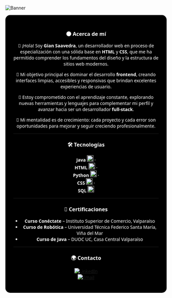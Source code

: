 ![Banner](https://capsule-render.vercel.app/api?type=waving&color=0:000000,100:7a0000&height=180&section=header&text=Gian%20Saavedra%20%7C%20Frontend%20Developer&fontColor=ffffff&fontSize=36&animation=fadeIn)

<div align="center" style="background-color:#000000; padding: 25px; border-radius: 15px; max-width: 700px; margin: auto; color: #ffffff; font-family: 'Segoe UI', Tahoma, Geneva, Verdana, sans-serif;">

### 🌑 Acerca de mí

👋 ¡Hola! Soy **Gian Saavedra**, un desarrollador web en proceso de especialización con una sólida base en **HTML** y **CSS**, que me ha permitido comprender los fundamentos del diseño y la estructura de sitios web modernos.

🎯 Mi objetivo principal es dominar el desarrollo **frontend**, creando interfaces limpias, accesibles y responsivas que brindan excelentes experiencias de usuario.

🚀 Estoy comprometido con el aprendizaje constante, explorando nuevas herramientas y lenguajes para complementar mi perfil y avanzar hacia ser un desarrollador **full-stack**.

🧠 Mi mentalidad es de crecimiento: cada proyecto y cada error son oportunidades para mejorar y seguir creciendo profesionalmente.

---

### 🛠️ Tecnologías

**Java** <img src="https://cdn.jsdelivr.net/gh/devicons/devicon/icons/java/java-original.svg" alt="Java" width="20" height="20" /> ·  
**HTML** <img src="https://cdn.jsdelivr.net/gh/devicons/devicon/icons/html5/html5-original.svg" alt="HTML5" width="20" height="20" /> ·  
**Python** <img src="https://cdn.jsdelivr.net/gh/devicons/devicon/icons/python/python-original.svg" alt="Python" width="20" height="20" /> ·  
**CSS** <img src="https://cdn.jsdelivr.net/gh/devicons/devicon/icons/css3/css3-original.svg" alt="CSS3" width="20" height="20" /> ·  
**SQL** <img src="https://cdn.jsdelivr.net/gh/devicons/devicon/icons/mysql/mysql-original.svg" alt="MySQL" width="20" height="20" />

---

### 📜 Certificaciones
- **Curso Conéctate** – Instituto Superior de Comercio, Valparaíso  
- **Curso de Robótica** – Universidad Técnica Federico Santa María, Viña del Mar  
- **Curso de Java** – DUOC UC, Casa Central Valparaíso  

---

### 🌍 Contacto
[![LinkedIn](https://img.shields.io/badge/LinkedIn-0A66C2?logo=linkedin&logoColor=white)](https://www.linkedin.com/)  
[![Email](https://img.shields.io/badge/Email-D14836?logo=gmail&logoColor=white)](mailto:tuemail@gmail.com)

</div>
